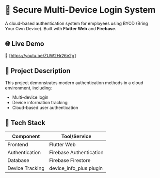 # 🔐 Secure Multi-Device Login System

A cloud-based authentication system for employees using BYOD (Bring Your Own Device). Built with **Flutter Web** and **Firebase**.

## 🌐 Live Demo
🔗 [https://youtu.be/ZUW2Hr26e2g]

## 📌 Project Description

This project demonstrates modern authentication methods in a cloud environment, including:
- Multi-device login
- Device information tracking
- Cloud-based user authentication

## 🧰 Tech Stack

| Component        | Tool/Service            |
|------------------|-------------------------|
| Frontend         | Flutter Web             |
| Authentication   | Firebase Authentication |
| Database         | Firebase Firestore      |
| Device Tracking  | device_info_plus plugin |

